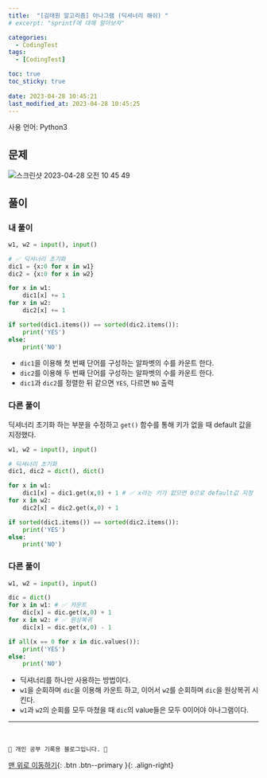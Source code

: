 ```yaml
---
title:  "[김태원 알고리즘] 아나그램 (딕셔너리 해쉬) "
# excerpt: "sprintf에 대해 알아보자"

categories:
  - CodingTest
tags:
  - [CodingTest]

toc: true
toc_sticky: true
 
date: 2023-04-28 10:45:21
last_modified_at: 2023-04-28 10:45:25
---
```


사용 언어: Python3

## 문제
![스크린샷 2023-04-28 오전 10 45 49](https://user-images.githubusercontent.com/59405576/235034627-bf615de6-8392-4fa1-81da-98a2ace89dc8.png)

## 풀이
### 내 풀이 
```py
w1, w2 = input(), input()

# ✅ 딕셔너리 초기화
dic1 = {x:0 for x in w1}
dic2 = {x:0 for x in w2}

for x in w1:
    dic1[x] += 1
for x in w2:
    dic2[x] += 1

if sorted(dic1.items()) == sorted(dic2.items()):
    print('YES')
else:
    print('NO')
```
- `dic1`을 이용해 첫 번째 단어를 구성하는 알파벳의 수를 카운트 한다.
- `dic2`를 이용해 두 번째 단어를 구성하는 알파벳의 수를 카운트 한다.
- `dic1`과 `dic2`를 정렬한 뒤 같으면 `YES`, 다르면 `NO` 출력



### 다른 풀이 
딕셔너리 초기화 하는 부분을 수정하고 `get()` 함수를 통해 키가 없을 때 default 값을 지정했다.
```py
w1, w2 = input(), input()

# 딕셔너리 초기화
dic1, dic2 = dict(), dict()

for x in w1:
    dic1[x] = dic1.get(x,0) + 1 # ✅ x라는 키가 없으면 0으로 default값 지정
for x in w2:
    dic2[x] = dic2.get(x,0) + 1 

if sorted(dic1.items()) == sorted(dic2.items()):
    print('YES')
else:
    print('NO')
```

### 다른 풀이
```py
w1, w2 = input(), input()

dic = dict()
for x in w1: # ✅ 카운트
    dic[x] = dic.get(x,0) + 1 
for x in w2: # ✅ 원상복귀
    dic[x] = dic.get(x,0) - 1

if all(x == 0 for x in dic.values()):
    print('YES')
else:
    print('NO')
```
- 딕셔너리를 하나만 사용하는 방법이다.
- `w1`을 순회하며 `dic`을 이용해 카운트 하고, 이어서 `w2`를 순회하며 `dic`을 원상복귀 시킨다.
- `w1`과 `w2`의 순회를 모두 마쳤을 때 `dic`의 value들은 모두 0이어야 아나그램이다.




***
<br>


    💛 개인 공부 기록용 블로그입니다. 👻

[맨 위로 이동하기](#){: .btn .btn--primary }{: .align-right}
